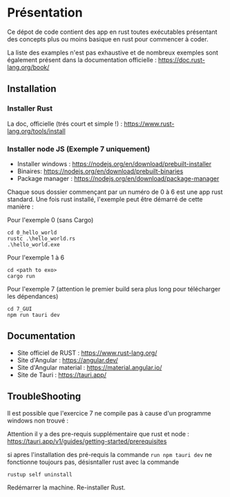 # Présentation

Ce dépot de code contient des app en rust toutes exécutables présentant des concepts plus ou moins basique en rust pour
commencer à coder.

La liste des examples n'est pas exhaustive et de nombreux exemples sont également présent dans la documentation
officielle : https://doc.rust-lang.org/book/

## Installation

### Installer Rust

La doc, officielle (trés court et simple !) : https://www.rust-lang.org/tools/install

### Installer node JS (Exemple 7 uniquement)

* Installer windows : https://nodejs.org/en/download/prebuilt-installer
* Binaires: https://nodejs.org/en/download/prebuilt-binaries
* Package manager : https://nodejs.org/en/download/package-manager

Chaque sous dossier commençant par un numéro de 0 à 6 est une app rust standard.
Une fois rust installé, l'exemple peut être démarré de cette manière : 

Pour l'exemple 0 (sans Cargo) 
```shell
cd 0_hello_world
rustc .\hello_world.rs
.\hello_world.exe
```
Pour l'exemple 1 à 6
```shell
cd <path to exo>
cargo run
```

Pour l'exemple 7 (attention le premier build sera plus long pour télécharger les dépendances)
```shell
cd 7_GUI
npm run tauri dev
```

## Documentation

* Site officiel de RUST : https://www.rust-lang.org/
* Site d'Angular :  https://angular.dev/
* Site d'Angular material : https://material.angular.io/
* Site de Tauri : https://tauri.app/

## TroubleShooting

Il est possible que l'exercice 7 ne compile pas à cause d'un programme windows non trouvé :

Attention il y a des pre-requis supplémentaire que rust et node : https://tauri.app/v1/guides/getting-started/prerequisites

si apres l'installation des pré-requis la commande `run npm tauri dev` ne fonctionne toujours pas, désisntaller rust avec la commande 
```shell
rustup self uninstall
```
Redémarrer la machine. Re-installer Rust. 
